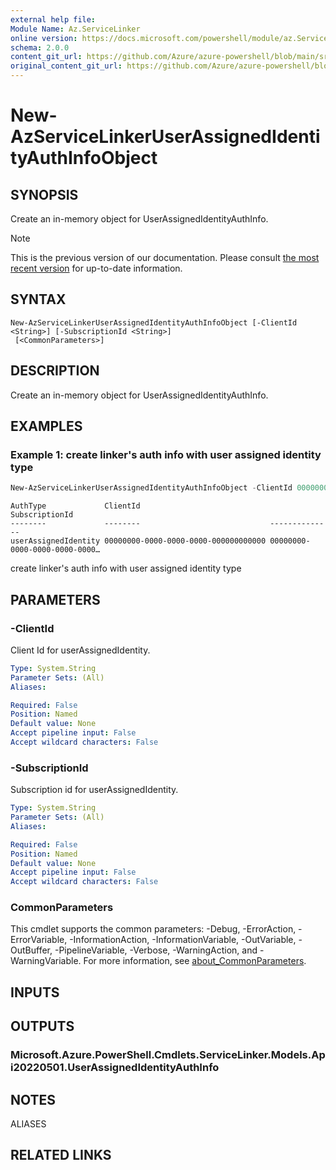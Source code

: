 ```yaml
---
external help file: 
Module Name: Az.ServiceLinker
online version: https://docs.microsoft.com/powershell/module/az.ServiceLinker/new-azservicelinkeruserassignedidentityauthinfoobject
schema: 2.0.0
content_git_url: https://github.com/Azure/azure-powershell/blob/main/src/ServiceLinker/help/New-AzServiceLinkerUserAssignedIdentityAuthInfoObject.md
original_content_git_url: https://github.com/Azure/azure-powershell/blob/main/src/ServiceLinker/help/New-AzServiceLinkerUserAssignedIdentityAuthInfoObject.md
---
```


# New-AzServiceLinkerUserAssignedIdentityAuthInfoObject

## SYNOPSIS
Create an in-memory object for UserAssignedIdentityAuthInfo.

> [!NOTE]
>This is the previous version of our documentation. Please consult [the most recent version](/powershell/module/az.servicelinker/new-azservicelinkeruserassignedidentityauthinfoobject) for up-to-date information.

## SYNTAX

```
New-AzServiceLinkerUserAssignedIdentityAuthInfoObject [-ClientId <String>] [-SubscriptionId <String>]
 [<CommonParameters>]
```

## DESCRIPTION
Create an in-memory object for UserAssignedIdentityAuthInfo.

## EXAMPLES

### Example 1: create linker's auth info with user assigned identity type
```powershell
New-AzServiceLinkerUserAssignedIdentityAuthInfoObject -ClientId 00000000-0000-0000-0000-000000000000 -SubscriptionId 00000000-0000-0000-0000-000000000000
```

```output
AuthType             ClientId                             SubscriptionId
--------             --------                             --------------
userAssignedIdentity 00000000-0000-0000-0000-000000000000 00000000-0000-0000-0000-0000… 
```

create linker's auth info with user assigned identity type

## PARAMETERS

### -ClientId
Client Id for userAssignedIdentity.

```yaml
Type: System.String
Parameter Sets: (All)
Aliases:

Required: False
Position: Named
Default value: None
Accept pipeline input: False
Accept wildcard characters: False
```

### -SubscriptionId
Subscription id for userAssignedIdentity.

```yaml
Type: System.String
Parameter Sets: (All)
Aliases:

Required: False
Position: Named
Default value: None
Accept pipeline input: False
Accept wildcard characters: False
```

### CommonParameters
This cmdlet supports the common parameters: -Debug, -ErrorAction, -ErrorVariable, -InformationAction, -InformationVariable, -OutVariable, -OutBuffer, -PipelineVariable, -Verbose, -WarningAction, and -WarningVariable. For more information, see [about_CommonParameters](http://go.microsoft.com/fwlink/?LinkID=113216).

## INPUTS

## OUTPUTS

### Microsoft.Azure.PowerShell.Cmdlets.ServiceLinker.Models.Api20220501.UserAssignedIdentityAuthInfo

## NOTES

ALIASES

## RELATED LINKS

